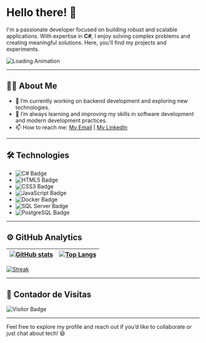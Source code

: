 # Hello there! 👋

I'm a passionate developer focused on building robust and scalable applications. With expertise in **C#**, I enjoy solving complex problems and creating meaningful solutions. Here, you'll find my projects and experiments.

![Loading Animation](https://media0.giphy.com/media/v1.Y2lkPTc5MGI3NjExOTB5N2twZDRhODZxaXc5eDdocnJ3ZDRkYW94M3V2ZWZpcXVuOHd6biZlcD12MV9pbnRlcm5hbF9naWZfYnlfaWQmY3Q9Zw/qgQUggAC3Pfv687qPC/giphy.gif)

---

## 👨‍💻 About Me
- 🔭 I’m currently working on backend development and exploring new technologies.
- 🌱 I’m always learning and improving my skills in software development and modern development practices.
- 📫 How to reach me: [My Email](mailto:silvalimamatheus@outlook.com) | [My Linkedln](https://linkedin.com/in/matheussilvalimaa)

---

## 🛠️ Technologies
- ![C# Badge](https://img.shields.io/badge/C%23-Informational?style=flat&logo=CSharp&logoColor=white&color=blue)
- ![HTML5 Badge](https://img.shields.io/badge/HTML5-E34F26?style=flat&logo=html5&logoColor=white)
- ![CSS3 Badge](https://img.shields.io/badge/CSS3-1572B6?style=flat&logo=css3&logoColor=white)
- ![JavaScript Badge](https://img.shields.io/badge/JavaScript-Informational?style=flat&logo=JavaScript&logoColor=white&color=yellow)
- ![Docker Badge](https://img.shields.io/badge/Docker-Informational?style=flat&logo=docker&logoColor=white&color=blue)
- ![SQL Server Badge](https://img.shields.io/badge/SQL%20Server-CC2927?style=flat&logo=microsoft-sql-server&logoColor=white)
- ![PostgreSQL Badge](https://img.shields.io/badge/PostgreSQL-336791?style=flat&logo=postgresql&logoColor=white)

---

## ⚙️ GitHub Analytics

| <a href="https://github.com/anuraghazra/github-readme-stats"><img align="center" src="https://github-readme-stats.vercel.app/api?username=SEU_USUARIO&show_icons=true&theme=dark" alt="GitHub stats" /></a> | [![Top Langs](https://github-readme-stats.vercel.app/api/top-langs/?username=matheussilvalimaa&layout=compact&theme=dark)](https://github.com/anuraghazra/github-readme-stats) |
| ------------- | ------------- |

[![Streak](https://github-readme-streak-stats.herokuapp.com/?user=matheussilvalimaa&theme=dark)](https://git.io/streak-stats)

---

## 👀 Contador de Visitas

![Visitor Badge](https://visitor-badge.glitch.me/badge?page_id=matheussilvalimaa.matheussilvalimaa)

---

Feel free to explore my profile and reach out if you’d like to collaborate or just chat about tech! 😄
